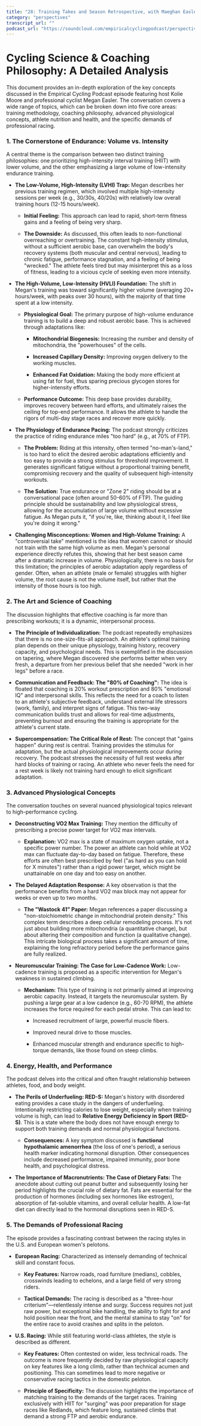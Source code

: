 ```yaml
---
title: "28: Training Takes and Season Retrospective, with Maeghan Easler"
category: "perspectives"
transcript_url: ""
podcast_url: "https://soundcloud.com/empiricalcyclingpodcast/perspectives-28-training-takes-and-season-retrospective-with-maeghan-easler"
---
```



# Cycling Science & Coaching Philosophy: A Detailed Analysis

This document provides an in-depth exploration of the key concepts discussed in the Empirical Cycling Podcast episode featuring host Kolie Moore and professional cyclist Megan Easler. The conversation covers a wide range of topics, which can be broken down into five core areas: training methodology, coaching philosophy, advanced physiological concepts, athlete nutrition and health, and the specific demands of professional racing.

### 1. The Cornerstone of Endurance: Volume vs. Intensity

A central theme is the comparison between two distinct training philosophies: one prioritizing high-intensity interval training (HIIT) with lower volume, and the other emphasizing a large volume of low-intensity endurance training.

-   **The Low-Volume, High-Intensity (LVHI) Trap:** Megan describes her previous training regimen, which involved multiple high-intensity sessions per week (e.g., 30/30s, 40/20s) with relatively low overall training hours (12-15 hours/week).
    
    -   **Initial Feeling:** This approach can lead to rapid, short-term fitness gains and a feeling of being very sharp.
        
    -   **The Downside:** As discussed, this often leads to non-functional overreaching or overtraining. The constant high-intensity stimulus, without a sufficient aerobic base, can overwhelm the body's recovery systems (both muscular and central nervous), leading to chronic fatigue, performance stagnation, and a feeling of being "wrecked." The athlete feels tired but may misinterpret this as a loss of fitness, leading to a vicious cycle of seeking even more intensity.
        
-   **The High-Volume, Low-Intensity (HVLI) Foundation:** The shift in Megan's training was toward significantly higher volume (averaging 20+ hours/week, with peaks over 30 hours), with the majority of that time spent at a low intensity.
    
    -   **Physiological Goal:** The primary purpose of high-volume endurance training is to build a deep and robust aerobic base. This is achieved through adaptations like:
        
        -   **Mitochondrial Biogenesis:** Increasing the number and density of mitochondria, the "powerhouses" of the cells.
            
        -   **Increased Capillary Density:** Improving oxygen delivery to the working muscles.
            
        -   **Enhanced Fat Oxidation:** Making the body more efficient at using fat for fuel, thus sparing precious glycogen stores for higher-intensity efforts.
            
    -   **Performance Outcome:** This deep base provides durability, improves recovery between hard efforts, and ultimately raises the ceiling for top-end performance. It allows the athlete to handle the rigors of multi-day stage races and recover more quickly.
        
-   **The Physiology of Endurance Pacing:** The podcast strongly criticizes the practice of riding endurance miles "too hard" (e.g., at 70% of FTP).
    
    -   **The Problem:** Riding at this intensity, often termed "no-man's-land," is too hard to elicit the desired aerobic adaptations efficiently and too easy to provide a strong stimulus for threshold improvement. It generates significant fatigue without a proportional training benefit, compromising recovery and the quality of subsequent high-intensity workouts.
        
    -   **The Solution:** True endurance or "Zone 2" riding should be at a conversational pace (often around 50-60% of FTP). The guiding principle should be sustainability and low physiological stress, allowing for the accumulation of large volume without excessive fatigue. As Megan puts it, "if you're, like, thinking about it, I feel like you're doing it wrong."
        
-   **Challenging Misconceptions: Women and High-Volume Training:** A "controversial take" mentioned is the idea that women cannot or should not train with the same high volume as men. Megan's personal experience directly refutes this, showing that her best season came after a dramatic increase in volume. Physiologically, there is no basis for this limitation; the principles of aerobic adaptation apply regardless of gender. Often, when an athlete (male or female) struggles with higher volume, the root cause is not the volume itself, but rather that the intensity of those hours is too high.
    

### 2. The Art and Science of Coaching

The discussion highlights that effective coaching is far more than prescribing workouts; it is a dynamic, interpersonal process.

-   **The Principle of Individualization:** The podcast repeatedly emphasizes that there is no one-size-fits-all approach. An athlete's optimal training plan depends on their unique physiology, training history, recovery capacity, and psychological needs. This is exemplified in the discussion on tapering, where Megan discovered she performs better when very fresh, a departure from her previous belief that she needed "work in her legs" before a race.
    
-   **Communication and Feedback: The "80% of Coaching":** The idea is floated that coaching is 20% workout prescription and 80% "emotional IQ" and interpersonal skills. This reflects the need for a coach to listen to an athlete's subjective feedback, understand external life stressors (work, family), and interpret signs of fatigue. This two-way communication builds trust and allows for real-time adjustments, preventing burnout and ensuring the training is appropriate for the athlete's current state.
    
-   **Supercompensation: The Critical Role of Rest:** The concept that "gains happen" during rest is central. Training provides the stimulus for adaptation, but the actual physiological improvements occur during recovery. The podcast stresses the necessity of full rest weeks after hard blocks of training or racing. An athlete who never feels the need for a rest week is likely not training hard enough to elicit significant adaptation.
    

### 3. Advanced Physiological Concepts

The conversation touches on several nuanced physiological topics relevant to high-performance cycling.

-   **Deconstructing VO2 Max Training:** They mention the difficulty of prescribing a precise power target for VO2 max intervals.
    
    -   **Explanation:** VO2 max is a state of maximum oxygen uptake, not a specific power number. The power an athlete can hold while at VO2 max can fluctuate day-to-day based on fatigue. Therefore, these efforts are often best prescribed by feel ("as hard as you can hold for X minutes") rather than a rigid power target, which might be unattainable on one day and too easy on another.
        
-   **The Delayed Adaptation Response:** A key observation is that the performance benefits from a hard VO2 max block may not appear for weeks or even up to two months.
    
    -   **The "Wastock 41" Paper:** Megan references a paper discussing a "non-stoichiometric change in mitochondrial protein density." This complex term describes a deep cellular remodeling process. It's not just about building more mitochondria (a quantitative change), but about altering their composition and function (a qualitative change). This intricate biological process takes a significant amount of time, explaining the long refractory period before the performance gains are fully realized.
        
-   **Neuromuscular Training: The Case for Low-Cadence Work:** Low-cadence training is proposed as a specific intervention for Megan's weakness in sustained climbing.
    
    -   **Mechanism:** This type of training is not primarily aimed at improving aerobic capacity. Instead, it targets the neuromuscular system. By pushing a large gear at a low cadence (e.g., 60-70 RPM), the athlete increases the force required for each pedal stroke. This can lead to:
        
        -   Increased recruitment of large, powerful muscle fibers.
            
        -   Improved neural drive to those muscles.
            
        -   Enhanced muscular strength and endurance specific to high-torque demands, like those found on steep climbs.
            

### 4. Energy, Health, and Performance

The podcast delves into the critical and often fraught relationship between athletes, food, and body weight.

-   **The Perils of Underfueling: RED-S:** Megan's history with disordered eating provides a case study in the dangers of underfueling. Intentionally restricting calories to lose weight, especially when training volume is high, can lead to **Relative Energy Deficiency in Sport (RED-S)**. This is a state where the body does not have enough energy to support both training demands and normal physiological functions.
    
    -   **Consequences:** A key symptom discussed is **functional hypothalamic amenorrhea** (the loss of one's period), a serious health marker indicating hormonal disruption. Other consequences include decreased performance, impaired immunity, poor bone health, and psychological distress.
        
-   **The Importance of Macronutrients: The Case of Dietary Fats:** The anecdote about cutting out peanut butter and subsequently losing her period highlights the crucial role of dietary fat. Fats are essential for the production of hormones (including sex hormones like estrogen), absorption of fat-soluble vitamins, and overall cellular health. A low-fat diet can directly lead to the hormonal disruptions seen in RED-S.
    

### 5. The Demands of Professional Racing

The episode provides a fascinating contrast between the racing styles in the U.S. and European women's pelotons.

-   **European Racing:** Characterized as intensely demanding of technical skill and constant focus.
    
    -   **Key Features:** Narrow roads, road furniture (medians), cobbles, crosswinds leading to echelons, and a large field of very strong riders.
        
    -   **Tactical Demands:** The racing is described as a "three-hour criterium"—relentlessly intense and surgy. Success requires not just raw power, but exceptional bike handling, the ability to fight for and hold position near the front, and the mental stamina to stay "on" for the entire race to avoid crashes and splits in the peloton.
        
-   **U.S. Racing:** While still featuring world-class athletes, the style is described as different.
    
    -   **Key Features:** Often contested on wider, less technical roads. The outcome is more frequently decided by raw physiological capacity on key features like a long climb, rather than technical acumen and positioning. This can sometimes lead to more negative or conservative racing tactics in the domestic peloton.
        
    -   **Principle of Specificity:** The discussion highlights the importance of matching training to the demands of the target races. Training exclusively with HIIT for "surging" was poor preparation for stage races like Redlands, which feature long, sustained climbs that demand a strong FTP and aerobic endurance.